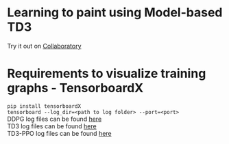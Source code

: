 # Learning to paint using Model-based TD3
Try it out on [Collaboratory](https://colab.research.google.com/drive/10MUpheaGSuTJvbWqem37Ju8XgWHD59VS) 

# Requirements to visualize training graphs - TensorboardX
`pip install tensorboardX`  
`tensorboard --log_dir=<path to log folder> --port=<port>`  
DDPG log files can be found [here](https://drive.google.com/drive/folders/1wwnKuTvGCdIsp-LW8GnUXYPHHy0X1a2L?usp=sharing)  
TD3 log files can be found [here](https://drive.google.com/drive/folders/12a2aQzOdb2Nux4K94p81OJ4bS5g3JiCz?usp=sharing)  
TD3-PPO log files can be found [here](https://drive.google.com/drive/folders/1US8Ik3_SpV-b1M9sYrgWQl4bJmd1psCw?usp=sharing)   
